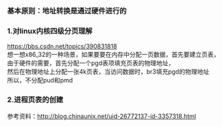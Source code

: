 ### 基本原则：地址转换是通过硬件进行的
### 1.对linux内核四级分页理解
https://bbs.csdn.net/topics/390831818
<br>想一想x86_32的一种场景，如果要要在内存中分配一页数据，首先要建立页表，<br>
由于硬件的需要，首先分配一个pgd表项填充页表的物理地址，<br>
然后在物理地址上分配一张4k页表，当访问数据时，br3填充pgd的物理地址<br>
所以，不分配pud和pmd

### 2.进程页表的创建
参考资料：http://blog.chinaunix.net/uid-26772137-id-3357318.html
